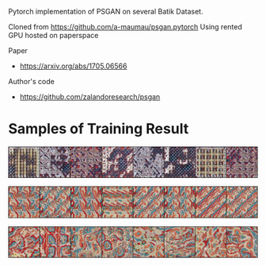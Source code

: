 Pytorch implementation of PSGAN on several Batik Dataset.
  
Cloned from https://github.com/a-maumau/psgan.pytorch
Using rented GPU hosted on paperspace

Paper  
- https://arxiv.org/abs/1705.06566  
  
Author's code  
- https://github.com/zalandoresearch/psgan  
  
# Samples of Training Result

![](samples/Batik_500by500_homogenous_736-900_sample_e10000_batik.png)

![](samples/Batik_70_500by500_Single_images_sample_e10000.png)

![](samples/Batik_70_500by500_Augmented_sample_e10000.png)
<!-- trained on DTD scaly.  
  
same global noise.
![same_global_noise.png](samples/sample_e10000.png)  
  
tiled.  
![same_global_noise.png](samples/sample_from_random_noise.png)  
  
interpolation.  
4 corners  
![4corner_interpolation.png](samples/corner_interpolation_sample_resized.png)  
  
left to right.  
![left_to_right_interpolation.png](samples/left_to_right_interpolation_sample_resized.png)  
   -->
